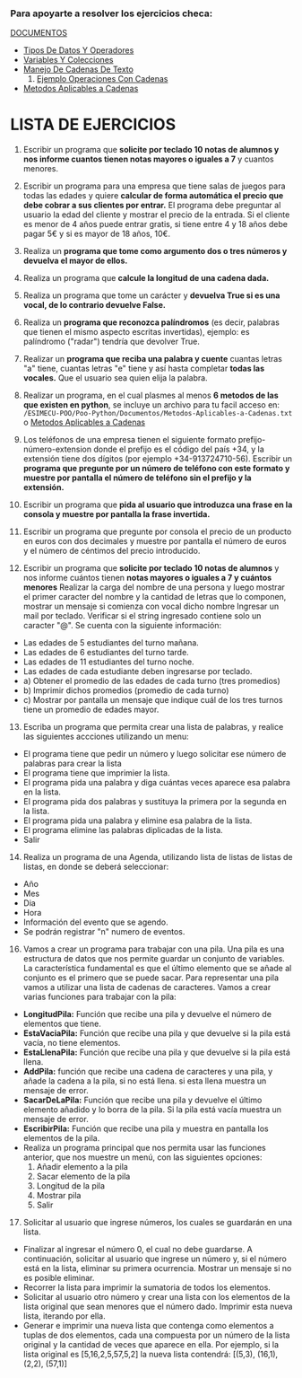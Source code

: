 ### Para apoyarte a resolver los ejercicios checa:
[DOCUMENTOS](Documentos)
 - [Tipos De Datos Y Operadores](Documentos/Tipos-de-datos-Primitivos-y-Operadores.txt)
 - [Variables Y Colecciones](Documentos/Variables-y-Colecciones.txt)
 - [Manejo De Cadenas De Texto](Documentos/Manejo-Cadenas-de-Texto.txt)
    1. [Ejemplo Operaciones Con Cadenas](Documentos/OperacionesConCadenas.PNG)
 - [Metodos Aplicables a Cadenas](Documentos/Metodos-Aplicables-a-Cadenas.txt)

# LISTA DE EJERCICIOS

1. Escribir un programa que **solicite por teclado 10 notas de alumnos y nos informe cuantos tienen notas mayores o iguales a 7** y cuantos menores.

2. Escribir un programa para una empresa que tiene salas de juegos para todas las edades y quiere **calcular de forma automática el precio que debe cobrar a sus clientes por entrar.** El programa debe preguntar al usuario la edad del cliente y mostrar el precio de la entrada. Si el cliente es menor de 4 años puede entrar gratis, si tiene entre 4 y 18 años debe pagar 5€ y si es mayor de 18 años, 10€.

3. Realiza un **programa que tome como argumento dos o tres números y devuelva el mayor de ellos.**

4. Realiza un programa que **calcule la longitud de una cadena dada.**  

5. Realiza un programa que tome un carácter y **devuelva True si es una vocal, de lo contrario devuelve False.** 

6. Realiza un **programa que reconozca palíndromos** (es decir, palabras que tienen el mismo aspecto escritas invertidas), ejemplo: es palíndromo ("radar") tendría que devolver True. 

7. Realizar un **programa que reciba una palabra y cuente** cuantas letras "a" tiene, cuantas letras "e" tiene y así hasta completar **todas las vocales.** Que el usuario sea quien elija la palabra. 

8. Realizar un programa, en el cual plasmes al menos **6 metodos de las que existen en python**, se incluye un archivo para tu facil acceso en: `/ESIMECU-POO/Poo-Python/Documentos/Metodos-Aplicables-a-Cadenas.txt` o [Metodos Aplicables a Cadenas](Documentos/Metodos-Aplicables-a-Cadenas.txt)

9. Los teléfonos de una empresa tienen el siguiente formato prefijo-número-extension donde el prefijo es el código del país +34, y la extensión tiene dos dígitos (por ejemplo +34-913724710-56). Escribir un **programa que pregunte por un número de teléfono con este formato y muestre por pantalla el número de teléfono sin el prefijo y la extensión.** 

10. Escribir un programa que **pida al usuario que introduzca una frase en la consola y muestre por pantalla la frase invertida.** 

11. Escribir un programa que pregunte por consola el precio de un producto en euros con dos decimales y muestre por pantalla el número de euros y el número de céntimos del precio introducido. 

12. Escribir un programa que **solicite por teclado 10 notas de alumnos** y nos informe cuántos tienen **notas mayores o iguales a 7 y cuántos menores**
Realizar la carga del nombre de una persona y luego mostrar el primer caracter del nombre y la cantidad de letras que lo componen, mostrar un mensaje si comienza con vocal dicho nombre
Ingresar un mail por teclado. Verificar si el string ingresado contiene solo un caracter "@".
Se cuenta con la siguiente información:
 - Las edades de 5 estudiantes del turno mañana.
 - Las edades de 6 estudiantes del turno tarde.
 - Las edades de 11 estudiantes del turno noche.
 - Las edades de cada estudiante deben ingresarse por teclado.
 - a) Obtener el promedio de las edades de cada turno (tres promedios)
 - b) Imprimir dichos promedios (promedio de cada turno)
 - c) Mostrar por pantalla un mensaje que indique cuál de los tres turnos tiene un promedio de edades mayor.

13. Escriba un programa que permita crear una lista de palabras, y realice las siguientes accciones utilizando un menu:
 - El programa tiene que pedir un número y luego solicitar ese número de palabras para crear la lista
 - El programa tiene que imprimier la lista. 
 - El programa pida una palabra y diga cuántas veces aparece esa palabra en la lista. 
 - El programa pida dos palabras y sustituya la primera por la segunda en la lista. 
 - El programa pida una palabra y elimine esa palabra de la lista. 
 - El programa elimine las palabras diplicadas de la lista. 
 - Salir

14. Realiza un programa de una Agenda, utilizando lista de listas de listas de listas, en donde se deberá seleccionar:
 - Año
 - Mes
 - Dia 
 - Hora
 - Información del evento que se agendo.
 - Se podrán registrar "n" numero de eventos.

16. Vamos a crear un programa para trabajar con una pila. Una pila es una estructura de datos que nos permite guardar un conjunto de variables. La característica fundamental es que el último elemento que se añade al conjunto es el primero que se puede sacar. 
Para representar una pila vamos a utilizar una lista de cadenas de caracteres. 
Vamos a crear varias funciones para trabajar con la pila: 
 - **LongitudPila:** Función que recibe una pila y devuelve el número de elementos que tiene. 
 - **EstaVaciaPila:** Función que recibe una pila y que devuelve si la pila está vacía, no tiene elementos. 
 - **EstaLlenaPila:** Función que recibe una pila y que devuelve si la pila está llena. 
 - **AddPila:** función que recibe una cadena de caracteres y una pila, y añade la cadena a la pila, si no está llena. si esta llena muestra un mensaje de error. 
 - **SacarDeLaPila:** Función que recibe una pila y devuelve el último elemento añadido y lo borra de la pila. Si la pila está vacía muestra un mensaje de error. 
 - **EscribirPila:** Función que recibe una pila y muestra en pantalla los elementos de la pila. 
 - Realiza un programa principal que nos permita usar las funciones anterior, que nos muestre un menú, con las siguientes opciones: 
    1. Añadir elemento a la pila 
    2. Sacar elemento de la pila 
    3. Longitud de la pila 
    4. Mostrar pila 
    5. Salir 


17. Solicitar al usuario que ingrese números, los cuales se guardarán en una lista. 
- Finalizar al ingresar el número 0, el cual no debe guardarse.
A continuación, solicitar al usuario que ingrese un número y, si el número está en la lista, eliminar su primera ocurrencia. Mostrar un mensaje si no es posible eliminar.
- Recorrer la lista para imprimir la sumatoria de todos los elementos.
- Solicitar al usuario otro número y crear una lista con los elementos de la lista original que sean menores que el número dado. Imprimir esta nueva lista, iterando por ella.
- Generar e imprimir una nueva lista que contenga como elementos a tuplas de dos elementos, cada una compuesta por un número de la lista original y la cantidad de veces que aparece en ella. 
Por ejemplo, si la lista original es [5,16,2,5,57,5,2] la nueva lista contendrá: [(5,3), (16,1), (2,2), (57,1)]
